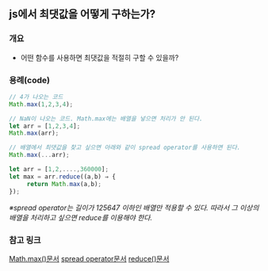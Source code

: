 ## js에서 최댓값을 어떻게 구하는가?

### 개요

- 어떤 함수를 사용하면 최댓값을 적절히 구할 수 있을까?

### 용례(code)

```javascript
// 4가 나오는 코드
Math.max(1,2,3,4);

// NaN이 나오는 코드. Math.max에는 배열을 넣으면 처리가 안 된다.
let arr = [1,2,3,4];
Math.max(arr);

// 배열에서 최댓값을 찾고 싶으면 아래와 같이 spread operator를 사용하면 된다.
Math.max(...arr);

let arr = [1,2,....,360000];
let max = arr.reduce((a,b) ⇒ {
     return Math.max(a,b);
});
```

*※spread operator는 길이가 125647 이하인 배열만 적용할 수 있다. 따라서 그 이상의 배열을 처리하고 싶으면 reduce를 이용해야 한다.*

### 참고 링크
[Math.max()문서](https://developer.mozilla.org/ko/docs/Web/JavaScript/Reference/Global_Objects/Math/max)
[spread operator문서](https://developer.mozilla.org/ko/docs/Web/JavaScript/Reference/Operators/Spread_syntax)
[reduce()문서](https://developer.mozilla.org/ko/docs/Web/JavaScript/Reference/Global_Objects/Array/Reduce)

